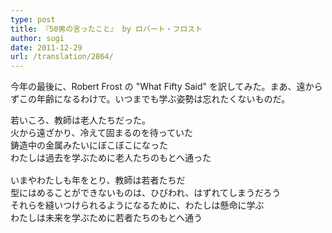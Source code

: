 ```yaml
---
type: post
title: 『50男の言ったこと』 by ロバート・フロスト
author: sugi
date: 2011-12-29
url: /translation/2864/
---
```

今年の最後に、Robert Frost の "What Fifty Said" を訳してみた。まあ、遠からずこの年齢になるわけで。いつまでも学ぶ姿勢は忘れたくないものだ。

<pre>若いころ、教師は老人たちだった。
火から遠ざかり、冷えて固まるのを待っていた
鋳造中の金属みたいにぼこぼこになった
わたしは過去を学ぶために老人たちのもとへ通った

いまやわたしも年をとり、教師は若者たちだ
型にはめることができないものは、ひびわれ、はずれてしまうだろう
それらを縫いつけられるようになるために、わたしは懸命に学ぶ
わたしは未来を学ぶために若者たちのもとへ通う
</pre>

